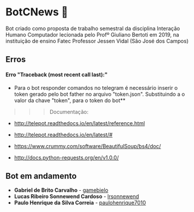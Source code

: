 # BotCNews :iphone:

Bot criado como proposta de trabalho semestral da disciplina Interação Humano Computador lecionada pelo Profº  Giuliano Bertoti em 2019, na instituição de ensino Fatec Professor Jessen Vidal (São José dos Campos)

## Erros

#### Erro "Traceback (most recent call last):"

* Para o bot responder comandos no telegram é necessário inserir o token gerado pelo bot father no arquivo "token.json". Substituindo a o valor da chave "token", para o token do bot**


>>> Documentação:

- http://telepot.readthedocs.io/en/latest/reference.html

- http://telepot.readthedocs.io/en/latest/#

- https://www.crummy.com/software/BeautifulSoup/bs4/doc/

- http://docs.python-requests.org/en/v1.0.0/

## Bot em andamento



* **Gabriel de Brito Carvalho** - [gamebielo](https://github.com/gamebielo)
* **Lucas Ribeiro Sonnewend Cardoso** - [lrsonnewend](https://github.com/lrsonnewend)
* **Paulo Henrique da Silva Correia** - [paulohenrique7010](https://github.com/paulohenrique7010)
